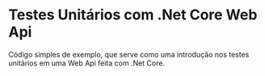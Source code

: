 # Testes Unitários com .Net Core Web Api
Código simples de exemplo, que serve como uma introdução nos testes unitários em uma Web Api feita com .Net Core.
